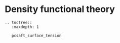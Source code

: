 # Density functional theory

```{eval-rst}
.. toctree::
   :maxdepth: 1

   pcsaft_surface_tension
```
